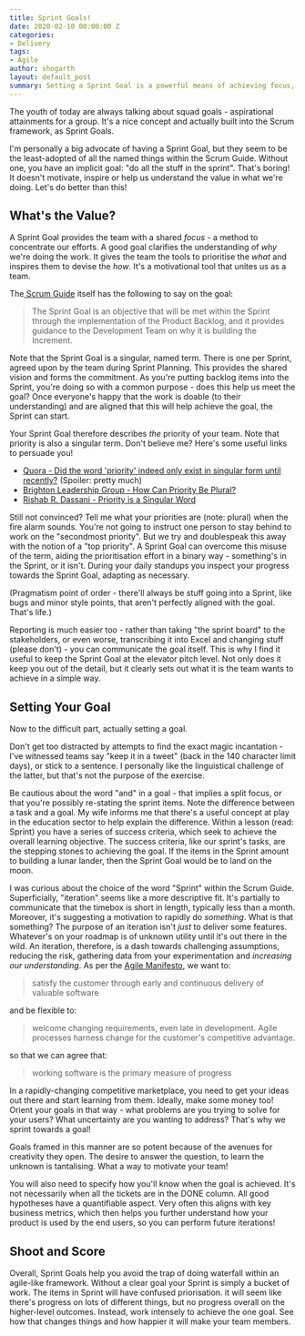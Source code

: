 ```yaml
---
title: Sprint Goals!
date: 2020-02-10 00:00:00 Z
categories:
- Delivery
tags:
- Agile
author: shogarth
layout: default_post
summary: Setting a Sprint Goal is a powerful means of achieving focus, motivating and inspiring your team. So why is it always forgotten about?
---
```


The youth of today are always talking about squad goals - aspirational attainments for a group. It's a nice concept and actually built into the Scrum framework, as Sprint Goals.

I'm personally a big advocate of having a Sprint Goal, but they seem to be the least-adopted of all the named things within the Scrum Guide. Without one, you have an implicit goal: "do all the stuff in the sprint". That's boring! It doesn't motivate, inspire or help us understand the value in what we're doing. Let's do better than this!

## What's the Value?

A Sprint Goal provides the team with a shared _focus_ - a method to concentrate our efforts. A good goal clarifies the understanding of _why_ we're doing the work. It gives the team the tools to prioritise the _what_ and inspires them to devise the _how_. It's a motivational tool that unites us as a team.

The[ Scrum Guide](https://www.scrumguides.org/scrum-guide.html "Scrum Guide") itself has the following to say on the goal:

> The Sprint Goal is an objective that will be met within the Sprint through the implementation of the Product Backlog, and it provides guidance to the Development Team on why it is building the Increment.

Note that the Sprint Goal is a singular, named term. There is one per Sprint, agreed upon by the team during Sprint Planning. This provides the shared vision and forms the commitment. As you're putting backlog items into the Sprint, you're doing so with a common purpose - does this help us meet the goal? Once everyone's happy that the work is doable (to their understanding) and are aligned that this will help achieve the goal, the Sprint can start.

Your Sprint Goal therefore describes _the_ priority of your team. Note that priority is also a singular term. Don't believe me? Here's some useful links to persuade you!

* [Quora - Did the word 'priority' indeed only exist in singular form until recently?](https://www.quora.com/Did-the-word-priority-indeed-only-exist-in-singular-form-until-recently?share=1) (Spoiler: pretty much)
* [Brighton Leadership Group - How Can Priority Be Plural?](https://brightonleadership.com/2016/04/05/can-priority-plural/)
* [Rishab R. Dassani - Priority is a Singular Word](https://dazne.net/priority/)

Still not convinced? Tell me what your priorities are (note: plural) when the fire alarm sounds. You're not going to instruct one person to stay behind to work on the "secondmost priority". But we try and doublespeak this away with the notion of a "top priority". A Sprint Goal can overcome this misuse of the term, aiding the prioritisation effort in a binary way - something's in the Sprint, or it isn't. During your daily standups you inspect your progress towards the Sprint Goal, adapting as necessary.

(Pragmatism point of order - there'll always be stuff going into a Sprint, like bugs and minor style points, that aren't perfectly aligned with the goal. That's life.)

Reporting is much easier too - rather than taking "the sprint board" to the stakeholders, or even worse, transcribing it into Excel and changing stuff (please don't) - you can communicate the goal itself. This is why I find it useful to keep the Sprint Goal at the elevator pitch level. Not only does it keep you out of the detail, but it clearly sets out what it is the team wants to achieve in a simple way.

## Setting Your Goal

Now to the difficult part, actually setting a goal.

Don't get too distracted by attempts to find the exact magic incantation - I've witnessed teams say "keep it in a tweet" (back in the 140 character limit days), or stick to a sentence. I personally like the linguistical challenge of the latter, but that's not the purpose of the exercise.

Be cautious about the word "and" in a goal - that implies a split focus, or that you're possibly re-stating the sprint items. Note the difference between a task and a goal. My wife informs me that there's a useful concept at play in the education sector to help explain the difference. Within a lesson (read: Sprint) you have a series of success criteria, which seek to achieve the overall learning objective. The success criteria, like our sprint's tasks, are the stepping stones to achieving the goal. If the items in the Sprint amount to building a lunar lander, then the Sprint Goal would be to land on the moon.

I was curious about the choice of the word "Sprint" within the Scrum Guide.  Superficially, "iteration" seems like a more descriptive fit. It's partially to communicate that the timebox is short in length, typically less than a month. Moreover, it's suggesting a motivation to rapidly do _something_. What is that something? The purpose of an iteration isn't _just_ to deliver some features. Whatever's on your roadmap is of unknown utility until it's out there in the wild. An iteration, therefore, is a dash towards challenging assumptions, reducing the risk, gathering data from your experimentation and _increasing our understanding_. As per the [Agile Manifesto](https://agilemanifesto.org/principles.html), we want to:

> satisfy the customer through early and continuous delivery of valuable software

and be flexible to:

> welcome changing requirements, even late in development. Agile processes harness change for the customer's competitive advantage.

so that we can agree that:

> working software is the primary measure of progress

In a rapidly-changing competitive marketplace, you need to get your ideas out there and start learning from them. Ideally, make some money too! Orient your goals in that way - what problems are you trying to solve for your users? What uncertainty are you wanting to address? That's why we sprint towards a goal!

Goals framed in this manner are so potent because of the avenues for creativity they open. The desire to answer the question, to learn the unknown is tantalising. What a way to motivate your team!

You will also need to specify how you'll know when the goal is achieved. It's not necessarily when all the tickets are in the DONE column. All good hypotheses have a quantifiable aspect. Very often this aligns with key business metrics, which then helps you further understand how your product is used by the end users, so you can perform future iterations!

## Shoot and Score

Overall, Sprint Goals help you avoid the trap of doing waterfall within an agile-like framework. Without a clear goal your Sprint is simply a bucket of work. The items in Sprint will have confused priorisation. it will seem like there's progress on lots of different things, but no progress overall on the higher-level outcomes. Instead, work intensely to achieve the one goal. See how that changes things and how happier it will make your team members.

